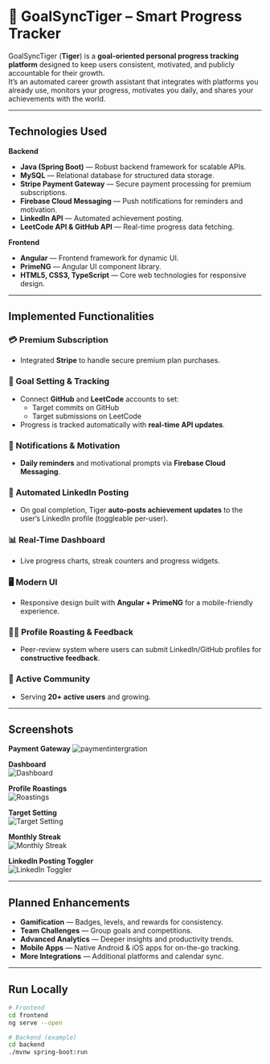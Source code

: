 # 🐅 GoalSyncTiger – Smart Progress Tracker

GoalSyncTiger (**Tiger**) is a **goal-oriented personal progress tracking platform** designed to keep users consistent, motivated, and publicly accountable for their growth.  
It’s an automated career growth assistant that integrates with platforms you already use, monitors your progress, motivates you daily, and shares your achievements with the world.

---

## Technologies Used

**Backend**
- **Java (Spring Boot)** — Robust backend framework for scalable APIs.  
- **MySQL** — Relational database for structured data storage.  
- **Stripe Payment Gateway** — Secure payment processing for premium subscriptions.  
- **Firebase Cloud Messaging** — Push notifications for reminders and motivation.  
- **LinkedIn API** — Automated achievement posting.  
- **LeetCode API & GitHub API** — Real-time progress data fetching.

**Frontend**
- **Angular** — Frontend framework for dynamic UI.  
- **PrimeNG** — Angular UI component library.  
- **HTML5, CSS3, TypeScript** — Core web technologies for responsive design.

---

## Implemented Functionalities

### 💳 Premium Subscription
- Integrated **Stripe** to handle secure premium plan purchases.

### 🎯 Goal Setting & Tracking
- Connect **GitHub** and **LeetCode** accounts to set:
  - Target commits on GitHub
  - Target submissions on LeetCode  
- Progress is tracked automatically with **real-time API updates**.

### 🔔 Notifications & Motivation
- **Daily reminders** and motivational prompts via **Firebase Cloud Messaging**.

### 📢 Automated LinkedIn Posting
- On goal completion, Tiger **auto-posts achievement updates** to the user’s LinkedIn profile (toggleable per-user).

### 📊 Real-Time Dashboard
- Live progress charts, streak counters and progress widgets.

### 🖥️ Modern UI
- Responsive design built with **Angular + PrimeNG** for a mobile-friendly experience.

### 🧑‍💼 Profile Roasting & Feedback
- Peer-review system where users can submit LinkedIn/GitHub profiles for **constructive feedback**.

### 👥 Active Community
- Serving **20+ active users** and growing.

---

## Screenshots
**Payment Gateway**
![paymentintergration](https://github.com/user-attachments/assets/c5d06aa0-4ae0-4ed0-91fa-bb33589fb842)

**Dashboard**  
![Dashboard](https://github.com/user-attachments/assets/713ad8b6-4a76-4edd-927f-3d88e70b271e)

**Profile Roastings**  
![Roastings](https://github.com/user-attachments/assets/a0801c94-066f-41d8-b0e9-f1407be83d59)

**Target Setting**  
![Target Setting](https://github.com/user-attachments/assets/f1565f11-17bc-49e4-95a3-3a8b16e489f6)

**Monthly Streak**  
![Monthly Streak](https://github.com/user-attachments/assets/d8b04489-5658-451c-ac75-e19197ea5d3a)

**LinkedIn Posting Toggler**  
![LinkedIn Toggler](https://github.com/user-attachments/assets/00fef4fa-8cdd-41d1-a9bf-098bd5e608d1)

---

## Planned Enhancements
- **Gamification** — Badges, levels, and rewards for consistency.  
- **Team Challenges** — Group goals and competitions.  
- **Advanced Analytics** — Deeper insights and productivity trends.  
- **Mobile Apps** — Native Android & iOS apps for on-the-go tracking.  
- **More Integrations** — Additional platforms and calendar sync.

---

## Run Locally

```bash
# Frontend
cd frontend
ng serve --open

# Backend (example)
cd backend
./mvnw spring-boot:run
